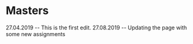 # Masters
27.04.2019 -- This is the first edit.
27.08.2019 -- Updating the page with some new assignments
